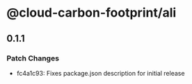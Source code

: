 # @cloud-carbon-footprint/ali

## 0.1.1

### Patch Changes

- fc4a1c93: Fixes package.json description for initial release
